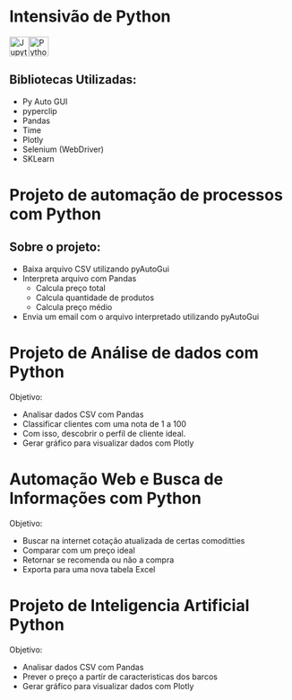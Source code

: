 # Intensivão de Python 

<img height="35" src="https://user-images.githubusercontent.com/25181517/183914128-3fc88b4a-4ac1-40e6-9443-9a30182379b7.png" alt="Jupyter Notebook" title="Jupyter Notebook"/><img height="35" src="https://user-images.githubusercontent.com/25181517/183423507-c056a6f9-1ba8-4312-a350-19bcbc5a8697.png" alt="Python" title="Python"/>
## Bibliotecas Utilizadas:
- Py Auto GUI
- pyperclip 
- Pandas
- Time
- Plotly
- Selenium (WebDriver)
- SKLearn

# Projeto de automação de processos com Python 
## Sobre o projeto:
- Baixa arquivo CSV utilizando pyAutoGui
- Interpreta arquivo com Pandas
	- Calcula preço total
	- Calcula quantidade de produtos
	- Calcula preço médio
- Envia um email com o arquivo interpretado utilizando pyAutoGui

# Projeto de Análise de dados com Python
Objetivo:
 - Analisar dados CSV com Pandas
 - Classificar clientes com uma nota de 1 a 100
 - Com isso, descobrir o perfil de cliente ideal.
 - Gerar gráfico para visualizar dados com Plotly


# Automação Web e Busca de Informações com Python
Objetivo:
 - Buscar na internet cotação atualizada de certas comoditties
 - Comparar com um preço ideal 
 - Retornar se recomenda ou não a compra
 - Exporta para uma nova tabela Excel

# Projeto de Inteligencia Artificial Python
Objetivo:
 - Analisar dados CSV com Pandas
 - Prever o preço a partir de caracteristicas dos barcos
 - Gerar gráfico para visualizar dados com Plotly
